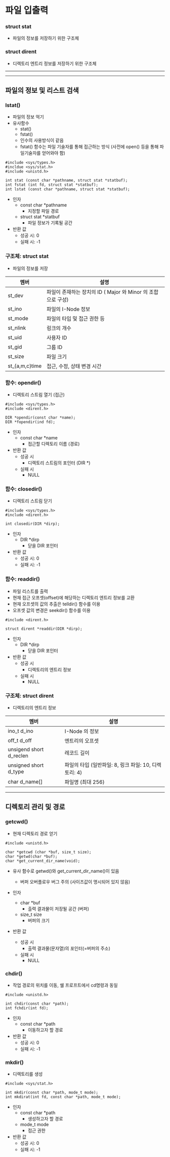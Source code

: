 # 파일 입출력

### struct stat

- 파일의 정보를 저장하기 위한 구조체

### struct dirent

- 디렉토리 엔트리 정보를 저장하기 위한 구조체

---

---

## 파일의 정보 및 리스트 검색

### lstat()

- 파일의 정보 억기
- 유사함수
  - stat()
  - fstat()
  - 인수의 사용방식이 같음
  - fstat() 함수는 파일 기술자를 통해 접근하는 방식 (사전에 open() 등을 통해 파일기술자를 얻어와야 함)

```
#include <sys/types.h>
#incldue <sys/stat.h>
#include <unistd.h>

int stat (const char *pathname, struct stat *statbuf);
int fstat (int fd, struct stat *statbuf);
int lstat (const char *pathname, struct stat *statbuf);
```

- 인자
  - const char \*pathname
    - 지정할 파일 경로
  - struct stat \*statbuf
    - 파일 정보가 기록될 공간
- 반환 값
  - 성공 시: 0
  - 실패 시: -1

### 구조체: struct stat

- 파일의 정보를 저장

| 멤버            | 설명                                                         |
| --------------- | ------------------------------------------------------------ |
| st_dev          | 파일이 존재하는 장치의 ID ( Major 와 Minor 의 조합으로 구성) |
| st_ino          | 파일의 I-Node 정보                                           |
| st_mode         | 파일의 타입 및 접근 권한 등                                  |
| st_nlink        | 링크의 개수                                                  |
| st_uid          | 사용자 ID                                                    |
| st_gid          | 그룹 ID                                                      |
| st_size         | 파일 크기                                                    |
| st\_{a,m,c}time | 접근, 수정, 상태 변경 시간                                   |

### 함수: opendir()

- 디렉토리 스트림 열기 (접근)

```
#include <sys/types.h>
#include <dirent.h>

DIR *opendir(const char *name);
DIR *fopendir(ind fd);
```

- 인자
  - const char \*name
    - 접근할 디렉토리 이름 (경로)
- 반환 값
  - 성공 시
    - 디렉토리 스트림의 포인터 (DIR \*)
  - 실패 시
    - NULL

### 함수: closedir()

- 디렉토리 스트림 닫기

```
#include <sys/types.h>
#include <dirent.h>

int closedir(DIR *dirp);
```

- 인자
  - DIR \*dirp
    - 닫을 DIR 포인터
- 반환 값
  - 성공 시: 0
  - 실패 시: -1

### 함수: readdir()

- 파일 리스트를 출력
- 현재 접근 오프셋(offset)에 해당하는 디렉토리 엔트리 정보를 교환
- 현재 오프셋의 값의 추출은 telldir() 함수를 이용
- 오프셋 값의 변경은 seekdir() 함수를 이용

```
#include <dirent.h>

struct dirent *readdir(DIR *dirp);
```

- 인자
  - DIR \*dirp
    - 닫을 DIR 포인터
- 반환 값
  - 성공 시
    - 디렉토리의 엔트리 정보
  - 실패 시
    - NULL

### 구조체: struct dirent

- 디렉토리의 엔트리 정보

| 멤버                    | 설명                                                  |
| ----------------------- | ----------------------------------------------------- |
| ino_t d_ino             | I-Node 의 정보                                        |
| off_t d_off             | 엔트리의 오프셋                                       |
| unsigend short d_reclen | 레코드 길이                                           |
| unsigned short d_type   | 파일의 타입 (일반파일: 8, 링크 파일: 10, 디렉토리: 4) |
| char d_name[]           | 파일명 (최대 256)                                     |

---

## 디렉토리 관리 및 경로

### getcwd()

- 현재 디렉토리 경로 얻기

```
#include <unistd.h>

char *getcwd (char *buf, size_t size);
char *getwd(char *buf);
char *get_current_dir_name(void);
```

- 유사 함수로 getwd()와 get_current_dir_name()이 있음

  - 버퍼 오버플로우 버그 주의 (사이즈값이 명시되어 있지 않음)

- 인자
  - char \*buf
    - 출력 결과물이 저장될 공간 (버퍼)
  - size_t size
    - 버퍼의 크기
- 반환 값
  - 성공 시
    - 출력 결과물(문자열)의 포인터(=버퍼의 주소)
  - 실패 시
    - NULL

### chdir()

- 작업 경로의 위치를 이동, 쉘 프로프트에서 cd명령과 동일

```
#include <unistd.h>

int chdir(const char *path);
int fchdir(int fd);
```

- 인자
  - const char \*path
    - 이동하고자 할 경로
- 반환 값
  - 성공 시: 0
  - 실패 시: -1

### mkdir()

- 디렉토리를 생성

```
#include <sys/stat.h>

int mkdir(const char *path, mode_t mode);
int mkdirat(int fd, const char *path, mode_t mode);
```

- 인자
  - const char \*path
    - 생성하고자 할 경로
  - mode_t mode
    - 접근 권한
- 반환 값
  - 성공 시: 0
  - 실패 시: -1

